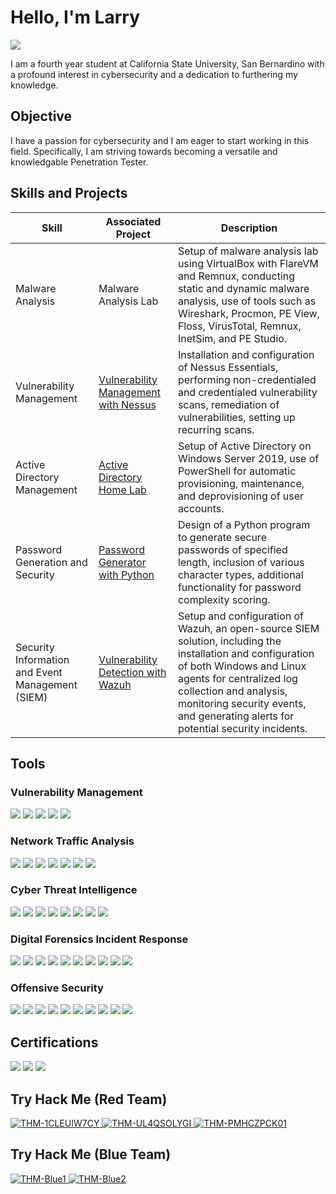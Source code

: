 # Hello, I'm Larry
<a href="https://www.linkedin.com/in/larry-klingaman-7189282b5">
  <img src="https://img.shields.io/badge/-LinkedIn-0072b1?&style=for-the-badge&logo=linkedin&logoColor=white" />
</a>


I am a fourth year student at California State University, San Bernardino with a profound interest in cybersecurity and a dedication to furthering my knowledge.

## Objective

I have a passion for cybersecurity and I am eager to start working in this field. Specifically, I am striving towards becoming a versatile and knowledgable Penetration Tester.

## Skills and Projects

| Skill                                         | Associated Project         | Description        |
|-----------------------------------------------|----------------------------|--------------------| 
| Malware Analysis | Malware Analysis Lab | Setup of malware analysis lab using VirtualBox with FlareVM and Remnux, conducting static and dynamic malware analysis, use of tools such as Wireshark, Procmon, PE View, Floss, VirusTotal, Remnux, InetSim, and PE Studio.
| Vulnerability Management | <a href="https://github.com/larryklingaman3/Vulnerability-Management-with-Nessus"> Vulnerability Management with Nessus | Installation and configuration of Nessus Essentials, performing non-credentialed and credentialed vulnerability scans, remediation of vulnerabilities, setting up recurring scans.
| Active Directory Management | <a href="https://github.com/larryklingaman3/Active-Directory-Home-Lab"> Active Directory Home Lab | Setup of Active Directory on Windows Server 2019, use of PowerShell for automatic provisioning, maintenance, and deprovisioning of user accounts.
| Password Generation and Security | <a href="https://github.com/larryklingaman3/Password-Generator-with-Python">Password Generator with Python | Design of a Python program to generate secure passwords of specified length, inclusion of various character types, additional functionality for password complexity scoring.
| Security Information and Event Management (SIEM) | <a href="https://github.com/larryklingaman3/SIEM-Lab-with-Wazuh">Vulnerability Detection with Wazuh | Setup and configuration of Wazuh, an open-source SIEM solution, including the installation and configuration of both Windows and Linux agents for centralized log collection and analysis, monitoring security events, and generating alerts for potential security incidents.

## Tools

### Vulnerability Management
<div>
    <img src="https://img.shields.io/badge/-Elastic-28A745?&style=for-the-badge&logo=Elastic&logoColor=white" />
    <img src="https://img.shields.io/badge/-Nessus-28A745?&style=for-the-badge&logo=Nessus&logoColor=white" />
    <img src="https://img.shields.io/badge/-Osquery-28A745?&style=for-the-badge&logo=Osquery&logoColor=white" />
    <img src="https://img.shields.io/badge/-Splunk-28A745?&style=for-the-badge&logo=Splunk&logoColor=white" />
    <img src="https://img.shields.io/badge/-Wazuh-28A745?&style=for-the-badge&logo=Wazuh&logoColor=white" />
</div>

### Network Traffic Analysis
<div>
    <img src="https://img.shields.io/badge/-Brim-4C88B9?&style=for-the-badge&logo=Brim&logoColor=white" />
    <img src="https://img.shields.io/badge/-NetworkMiner-4C88B9?&style=for-the-badge&logo=NetworkMiner&logoColor=white" />
    <img src="https://img.shields.io/badge/-Snort-4C88B9?&style=for-the-badge&logo=Snort&logoColor=white" />
    <img src="https://img.shields.io/badge/-Suricata-4C88B9?&style=for-the-badge&logo=Suricata&logoColor=white" />
    <img src="https://img.shields.io/badge/-Tshark-4C88B9?&style=for-the-badge&logo=Tshark&logoColor=white" />
    <img src="https://img.shields.io/badge/-Wireshark-4C88B9?&style=for-the-badge&logo=Wireshark&logoColor=white" />
    <img src="https://img.shields.io/badge/-Zeek-4C88B9?&style=for-the-badge&logo=Zeek&logoColor=white" />
</div>

### Cyber Threat Intelligence
<div>
    <img src="https://img.shields.io/badge/-AlienVault-1F9A8E?&style=for-the-badge&logo=AlienVault&logoColor=white" />
    <img src="https://img.shields.io/badge/-Hybrid%20Analysis-1F9A8E?&style=for-the-badge&logo=Hybrid-Analysis&logoColor=white" />
    <img src="https://img.shields.io/badge/-MISP-1F9A8E?&style=for-the-badge&logo=MISP&logoColor=white" />
    <img src="https://img.shields.io/badge/-OpenCTI-1F9A8E?&style=for-the-badge&logo=OpenCTI&logoColor=white" />
    <img src="https://img.shields.io/badge/-Robtex-1F9A8E?&style=for-the-badge&logo=Robtex&logoColor=white" />
    <img src="https://img.shields.io/badge/-ThreatMiner-1F9A8E?&style=for-the-badge&logo=ThreatMiner&logoColor=white" />
    <img src="https://img.shields.io/badge/-VirusTotal-1F9A8E?&style=for-the-badge&logo=VirusTotal&logoColor=white" />
    <img src="https://img.shields.io/badge/-Yara-1F9A8E?&style=for-the-badge&logo=Yara&logoColor=white" />
</div>

### Digital Forensics Incident Response
<div>
    <img src="https://img.shields.io/badge/-Autopsy-8A2BE2?&style=for-the-badge&logo=Autopsy&logoColor=white" />
    <img src="https://img.shields.io/badge/-DiskDigger-8A2BE2?&style=for-the-badge&logo=DiskDigger&logoColor=white" />
    <img src="https://img.shields.io/badge/-EZTools-8A2BE2?&style=for-the-badge&logo=EZTools&logoColor=white" />
    <img src="https://img.shields.io/badge/-FTK%20Imager-8A2BE2?&style=for-the-badge&logo=FTK-Imager&logoColor=white" />
    <img src="https://img.shields.io/badge/-KAPE-8A2BE2?&style=for-the-badge&logo=KAPE&logoColor=white" />
    <img src="https://img.shields.io/badge/-Paraben%20E3-8A2BE2?&style=for-the-badge&logo=Paraben-E3&logoColor=white" />
    <img src="https://img.shields.io/badge/-Redline-8A2BE2?&style=for-the-badge&logo=Redline&logoColor=white" />
    <img src="https://img.shields.io/badge/-TheHive-8A2BE2?&style=for-the-badge&logo=TheHive&logoColor=white" />
    <img src="https://img.shields.io/badge/-Velociraptor-8A2BE2?&style=for-the-badge&logo=Velociraptor&logoColor=white" />
    <img src="https://img.shields.io/badge/-Volatility-8A2BE2?&style=for-the-badge&logo=Volatility&logoColor=white" />
</div>


### Offensive Security
<div>
    <img src="https://img.shields.io/badge/-Burp%20Suite-DAA520?&style=for-the-badge&logo=Burp-Suite&logoColor=white" />
    <img src="https://img.shields.io/badge/-Ffuf-DAA520?&style=for-the-badge&logo=Ffuf&logoColor=white" />
    <img src="https://img.shields.io/badge/-GoPhish-DAA520?&style=for-the-badge&logo=GoPhish&logoColor=white" />
    <img src="https://img.shields.io/badge/-Gobuster-DAA520?&style=for-the-badge&logo=Gobuster&logoColor=white" />
    <img src="https://img.shields.io/badge/-Hashcat-DAA520?&style=for-the-badge&logo=Hashcat&logoColor=white" />
    <img src="https://img.shields.io/badge/-Hydra-DAA520?&style=for-the-badge&logo=Hydra&logoColor=white" />
    <img src="https://img.shields.io/badge/-John%20the%20Ripper-DAA520?&style=for-the-badge&logo=John-the-Ripper&logoColor=white" />
    <img src="https://img.shields.io/badge/-Metasploit-DAA520?&style=for-the-badge&logo=Metasploit&logoColor=white" />
    <img src="https://img.shields.io/badge/-Nmap-DAA520?&style=for-the-badge&logo=Nmap&logoColor=white" />
    <img src="https://img.shields.io/badge/-SQLmap-DAA520?&style=for-the-badge&logo=SQLmap&logoColor=white" />
</div>


## Certifications
<div>
<img src="https://img.shields.io/badge/-Security%2B-FF0000?&style=for-the-badge&logo=CompTIA&logoColor=white" />
<img src="https://img.shields.io/badge/-Network%2B-007ACC?&style=for-the-badge&logo=CompTIA&logoColor=white" />
<img src="https://img.shields.io/badge/-A%2B-4D4D4D?&style=for-the-badge&logo=CompTIA&logoColor=white" />
</div>

## Try Hack Me (Red Team)
<a href="https://github.com/larryklingaman3/THM-Red-Team">
  <img src="https://github.com/user-attachments/assets/d0de0a7a-4389-4054-8a28-b5a56fd69cc9" alt="THM-1CLEUIW7CY">
  <img src="https://github.com/user-attachments/assets/205ce4f5-7e3e-40de-a1f3-515134c3b250" alt="THM-UL4QSOLYGI">
  <img src="https://github.com/user-attachments/assets/0f255b41-6468-4b6c-83cc-0d0f2193e2d0" alt="THM-PMHCZPCK01">
</a>

## Try Hack Me (Blue Team)
<a href="https://github.com/larryklingaman3/THM-Blue-Team">
  <img src="https://github.com/user-attachments/assets/92b29cc6-e420-4030-be48-110857778291" alt="THM-Blue1">
  <img src="https://github.com/user-attachments/assets/4d6c7430-00b1-4d90-9304-d8b9cb1eec69" alt="THM-Blue2">
</a>




</div>

